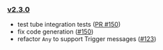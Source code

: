 ### [v2.3.0](https://github.com/provenance-io/provwasm/tree/v2.3.0)

* test tube integration tests ([PR #150](https://github.com/provenance-io/provwasm/pull/151))
* fix code generation ([#150](https://github.com/provenance-io/provwasm/issues/150))
* refactor `Any` to support Trigger messages ([#123](https://github.com/provenance-io/provwasm/issues/123))
